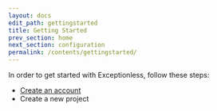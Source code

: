 ```yaml
---
layout: docs
edit_path: gettingstarted
title: Getting Started
prev_section: home
next_section: configuration
permalink: /contents/gettingstarted/
---
```


In order to get started with Exceptionless, follow these steps:

* [Create an account](https://exceptionless.com/signup)
* Create a new project
